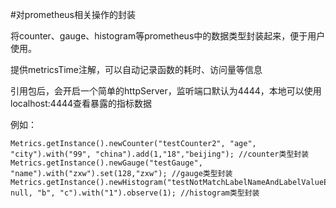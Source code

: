 #对prometheus相关操作的封装

将counter、gauge、histogram等prometheus中的数据类型封装起来，便于用户使用。

提供metricsTime注解，可以自动记录函数的耗时、访问量等信息

引用包后，会开启一个简单的httpServer，监听端口默认为4444，本地可以使用localhost:4444查看暴露的指标数据

例如：

    Metrics.getInstance().newCounter("testCounter2", "age", "city").with("99", "china").add(1,"18","beijing"); //counter类型封装
    Metrics.getInstance().newGauge("testGauge", "name").with("zxw").set(128,"zxw"); //gauge类型封装
    Metrics.getInstance().newHistogram("testNotMatchLabelNameAndLabelValueExceptionHistogram", null, "b", "c").with("1").observe(1); //histogram类型封装

